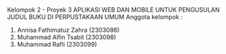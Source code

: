 Kelompok 2 - Proyek 3
APLIKASI WEB DAN MOBILE UNTUK PENGUSULAN JUDUL BUKU DI PERPUSTAKAAN UMUM
Anggota kelompok :
1. Annisa Fathimatuz Zahra (2303086)
2. Muhammad Alfin Tsabit (2303098)
3. Muhammad Rafli (2303099)
 
